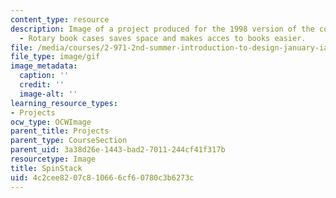 ```yaml
---
content_type: resource
description: Image of a project produced for the 1998 version of the course. SpinStack
  - Rotary book cases saves space and makes acces to books easier.
file: /media/courses/2-971-2nd-summer-introduction-to-design-january-iap-2003/4c2cee8207c810666cf60780c3b6273c_98_spinstack.gif
file_type: image/gif
image_metadata:
  caption: ''
  credit: ''
  image-alt: ''
learning_resource_types:
- Projects
ocw_type: OCWImage
parent_title: Projects
parent_type: CourseSection
parent_uid: 3a38d26e-1443-bad2-7011-244cf41f317b
resourcetype: Image
title: SpinStack
uid: 4c2cee82-07c8-1066-6cf6-0780c3b6273c
---
```

